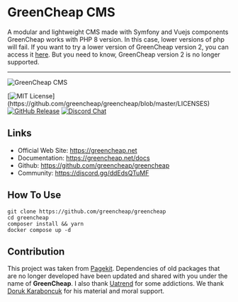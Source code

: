 # GreenCheap CMS


A modular and lightweight CMS made with Symfony and Vuejs components
GreenCheap works with PHP 8 version. In this case, lower versions of php will fail. If you want to try a lower version of GreenCheap version 2, you can access it [here](https://github.com/greencheap/greencheap/tree/2.1). But you need to know, GreenCheap version 2 is no longer supported.

---

![GreenCheap CMS](https://res.cloudinary.com/dwmejslx5/image/upload/v1613331047/greencheap/heading-image_lenvxf.jpg)

[![MIT License](https://img.shields.io/apm/l/atomic-design-ui.svg?)](https://github.com/greencheap/greencheap/blob/master/LICENSES)
[![GitHub Release](https://img.shields.io/github/v/release/greencheap/greencheap)](https://github.com/greencheap/greencheap)
[![Discord Chat](https://img.shields.io/discord/831059473154048050)](https://discord.gg/ddEdsQTuMF)

## Links
* Official Web Site: https://greencheap.net
* Documentation: https://greencheap.net/docs
* Github: https://github.com/greencheap/greencheap
* Community: https://discord.gg/ddEdsQTuMF
## How To Use
```
git clone https://github.com/greencheap/greencheap
cd greencheap
composer install && yarn
docker compose up -d
```
## Contribution
This project was taken from [Pagekit](http://pagekit.com). Dependencies of old packages that are no longer developed have been updated and shared with you under the name of **GreenCheap**. I also thank [Uatrend](https://github.com/uatrend/) for some addictions. We thank [Doruk Karaboncuk](https://github.com/Chaisser) for his material and moral support.
